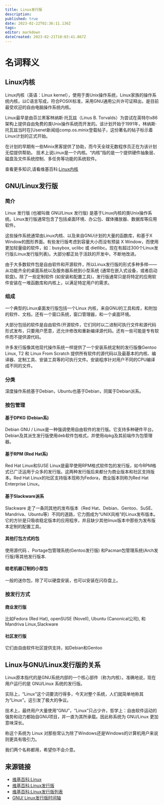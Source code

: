 ```yaml
---
title: Linux发行版
description: 
published: true
date: 2023-02-22T02:36:11.136Z
tags: 
editor: markdown
dateCreated: 2023-02-21T10:03:41.867Z
---
```


# 名词释义

## Linux内核

Linux内核（英语：Linux kernel），使用于类Unix操作系统，Linux家族的操作系统内核，以C语言写成，符合POSIX标准，采用GNU通用公共许可证释出，是目前最受欢迎的自由电脑操作系统内核。

Linux最早是由芬兰黑客林纳斯·托瓦兹（Linus B. Torvalds）为尝试在英特尔x86架构上提供自由免费的类Unix操作系统而开发的。该计划开始于1991年，林纳斯·托瓦兹当时在[Usenet新闻组comp.os.minix登载帖子[](https://groups.google.com/forum/?fromgroups=#!msg/comp.os.minix/dlNtH7RRrGA/SwRavCzVE7gJ)，这份著名的帖子标示着Linux计划的正式开始。

在计划的早期有一些Minix黑客提供了协助，而今天全球无数程序员正在为该计划无偿提供帮助。 技术上说Linux是一个内核。“内核”指的是一个提供硬件抽象层、磁盘及文件系统控制、多任务等功能的系统软件。

查看更多知识,请看维基百科:[Linux内核](http://zh.wikipedia.org/wiki/Linux%E6%A0%B8%E5%BF%83)

## GNU/Linux发行版

### 简介

Linux 发行版 (也被叫做 GNU/Linux 发行版) 是基于Linux内核的类Unix操作系统。Linux发行版通常包含了包括桌面环境、办公包、媒体播放器、数据库等应用软件。

这些操作系统通常由Linux内核、以及来自GNU计划的大量的函数库，和基于X Window的图形界面。有些发行版考虑到容量大小而没有预装 X Window，而使用更加轻量级的软件，如：busybox, uclibc 或 dietlibc。现在有超过300个Linux发行版(Linux发行版列表)。大部分都正处于活跃的开发中，不断地改进。

由于大多数软件包是自由软件和开源软件，所以Linux发行版的形式多种多样——从功能齐全的桌面系统以及服务器系统到小型系统 (通常在嵌入式设备，或者启动软盘)。除了一些定制软件 (如安装和配置工具)，发行版通常只是将特定的应用软件安装在一堆函数库和内核上，以满足特定用户的需求。

### 组成

一个典型的Linux桌面发行版包括一个Linux 内核，来自GNU的工具和库，和附加的软件、文档，还有一个窗口系统，窗口管理器，和一个桌面环境。

大部分包括的软件是自由软件/开源软件，它们同时以二进制可执行文件和源代码形式发布，只要用户愿意，还允许修改和重新编译源代码。还有一些可能是专有软件而不提供源代码。

许多发行版像其他现代操作系统一样提供了一个安装系统定制的发行版像Gentoo Linux, T2 和 Linux From Scratch 提供所有软件的源代码以及最基本的内核、编译器、定制工具、安装工具等的可执行文件。安装程序针对用户不同的CPU编译成不同的文件。

### 分类

深度操作系统基于Debian，Ubuntu也基于Debian，同属于Debian派系。

### 按包管理

#### 基于DPKG (Debian系)

Debian GNU / Linux是一种强调使用自由软件的发行版。它支持多种硬件平台。Debian及其派生发行版使用deb软件包格式，并使用dpkg及其前端作为包管理器。

#### 基于RPM (Red Hat系)

Red Hat Linux和SUSE Linux是最早使用RPM格式软件包的发行版，如今RPM格式已广泛运用于众多的发行版。这两种发行版后来都分为商业版本和社区支持版本。Red Hat Linux的社区支持版本现称为Fedora，商业版本则称为Red Hat Enterprise Linux。

#### 基于Slackware派系

Slackware 走了一条同其他的发布版本（Red Hat、Debian、Gentoo、SuSE、 Mandriva、Ubuntu等）不同的道路，它力图成为“UNIX风格”的Linux发布版本。它的方针是只吸收稳定版本的应用程序，并且缺少其他linux版本中那些为发布版本定制的配置工具。

#### 其他打包方式的包

使用源代码 、Portage包管理系统(Gentoo发行版) 和Pacman包管理系统(Arch发行版)等其他发行版本.

#### 给老机器订制的小型包

一般的迷你包，除了可以硬盘安装，也可以安装在闪存盘上。

### 按发行方式

#### 商业发行版

比如Fedora (Red Hat), openSUSE (Novell), Ubuntu (Canonical公司), 和 Mandriva Linux,Slackware

#### 社区发行版

它们由自由软件社区提供支持，如Debian和Gentoo

## Linux与GNU/Linux发行版的关系

Linux原本指代的是GNU系统内部的一个核心部件（称为内核）。准确地说，现在用户运行的是 GNU/Linux 系统的发行版。

实际上，“Linux”这个词要流行得多，今天对整个系统，人们就简单地称其为“Linux”。这引发了极大的争议。

技术上，最终用户大量使用“GNU”，“Linux”只占少许，哲学上：自由软件运动的强势和动力都始自GNU项目，并一直为其所承载。因此称系统为 GNU/Linux 更加意味深长。

称这个系统为 Linux 对那些常认为除了Windows还是Windows的计算机用户来说则更具有吸引力。

我们两个名称都用，希望你不会介意。

## 来源链接

* [维基百科:Linux](http://zh.wikipedia.org/wiki/Linux)
* [维基百科:Linux发行版](http://zh.wikipedia.org/wiki/Linux%E7%99%BC%E8%A1%8C%E7%89%88)
* [维基百科:Linux发行版列表](http://zh.wikipedia.org/wiki/Linux%E5%8F%91%E8%A1%8C%E7%89%88%E5%88%97%E8%A1%A8)
* [GNU/ Linux发行版时间轴](http://futurist.se/gldt/)
